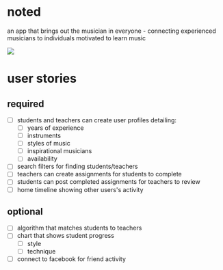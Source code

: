 # noted
an app that brings out the musician in everyone - connecting experienced musicians to individuals motivated to learn music

<img src="http://i.imgur.com/ezFPf50.png">

# user stories

## required
- [ ] students and teachers can create user profiles detailing:
   - [ ] years of experience
   - [ ] instruments 
   - [ ] styles of music
   - [ ] inspirational musicians
   - [ ] availability
- [ ] search filters for finding students/teachers
- [ ] teachers can create assignments for students to complete
- [ ] students can post completed assignments for teachers to review
- [ ] home timeline showing other users's activity

## optional
- [ ] algorithm that matches students to teachers
- [ ] chart that shows student progress
   - [ ] style
   - [ ] technique
- [ ] connect to facebook for friend activity
